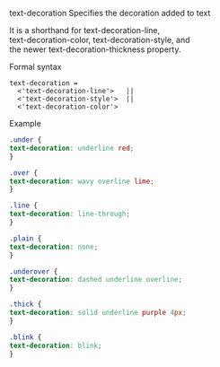 text-decoration
    Specifies the decoration added to text  

It is a shorthand for text-decoration-line,  
text-decoration-color, text-decoration-style, and  
the newer text-decoration-thickness property.  

Formal syntax  
```
text-decoration = 
  <'text-decoration-line'>   ||
  <'text-decoration-style'>  ||
  <'text-decoration-color'>
  ```

  Example
  ``` css
  .under {
  text-decoration: underline red;
}

.over {
  text-decoration: wavy overline lime;
}

.line {
  text-decoration: line-through;
}

.plain {
  text-decoration: none;
}

.underover {
  text-decoration: dashed underline overline;
}

.thick {
  text-decoration: solid underline purple 4px;
}

.blink {
  text-decoration: blink;
}
```
